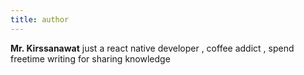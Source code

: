 ```yaml
---
title: author
---
```


**Mr. Kirssanawat** just a react native developer , coffee addict , spend freetime writing for sharing knowledge
